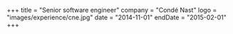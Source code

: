 +++
title = "Senior software engineer"
company = "Condé Nast"
logo = "images/experience/cne.jpg"
date = "2014-11-01"
endDate = "2015-02-01"
+++

